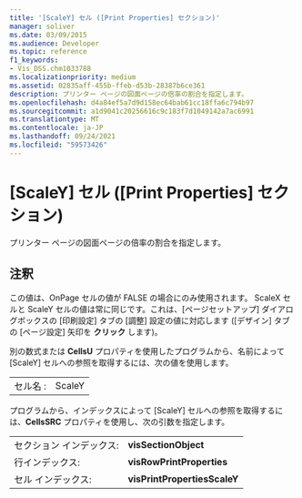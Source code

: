 ```yaml
---
title: '[ScaleY] セル ([Print Properties] セクション)'
manager: soliver
ms.date: 03/09/2015
ms.audience: Developer
ms.topic: reference
f1_keywords:
- Vis_DSS.chm1033788
ms.localizationpriority: medium
ms.assetid: 02835aff-455b-ffeb-d53b-28387b6ce361
description: プリンター ページの図面ページの倍率の割合を指定します。
ms.openlocfilehash: d4a84ef5a7d9d158ec64bab61cc18ffa6c794b97
ms.sourcegitcommit: a1d9041c20256616c9c183f7d1049142a7ac6991
ms.translationtype: MT
ms.contentlocale: ja-JP
ms.lasthandoff: 09/24/2021
ms.locfileid: "59573426"
---
```

# <a name="scaley-cell-print-properties-section"></a>[ScaleY] セル ([Print Properties] セクション)

プリンター ページの図面ページの倍率の割合を指定します。
  
## <a name="remarks"></a>注釈

この値は、OnPage セルの値が FALSE の場合にのみ使用されます。 ScaleX セルと ScaleY セルの値は常に同じです。これは、[ページセットアップ] ダイアログボックスの [印刷設定] タブの [調整] 設定の値に対応します ([デザイン] タブの [ページ設定] 矢印を **クリック** します)。  
  
別の数式または **CellsU** プロパティを使用したプログラムから、名前によって [ScaleY] セルへの参照を取得するには、次の値を使用します。 
  
|||
|:-----|:-----|
|セル名 :  <br/> |ScaleY  <br/> |
   
プログラムから、インデックスによって [ScaleY] セルへの参照を取得するには、**CellsSRC** プロパティを使用し、次の引数を指定します。 
  
|||
|:-----|:-----|
|セクション インデックス:  <br/> |**visSectionObject** <br/> |
|行インデックス:  <br/> |**visRowPrintProperties** <br/> |
|セル インデックス:  <br/> |**visPrintPropertiesScaleY** <br/> |
   

